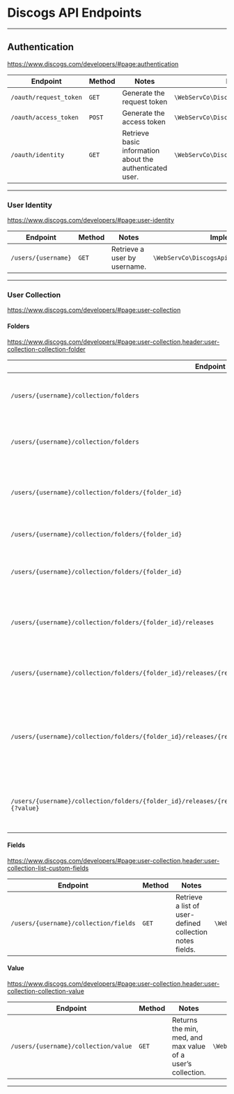 # Discogs API Endpoints

---

## Authentication

https://www.discogs.com/developers/#page:authentication

| Endpoint               | Method | Notes                                                    | Implementation                                 |
|------------------------|--------|----------------------------------------------------------|------------------------------------------------|
| `/oauth/request_token` | `GET`  | Generate the request token                               | `\WebServCo\DiscogsApi\Api\OAuth\RequestToken` |
| `/oauth/access_token`  | `POST` | Generate the access token                                | `\WebServCo\DiscogsApi\Api\OAuth\AccessToken`  |
| `/oauth/identity`      | `GET`  | Retrieve basic information about the authenticated user. | `\WebServCo\DiscogsApi\Api\OAuth\Identity`     |

---

### User Identity

https://www.discogs.com/developers/#page:user-identity

| Endpoint               | Method | Notes                                                    | Implementation                                    |
|------------------------|--------|----------------------------------------------------------|---------------------------------------------------|
| `/users/{username}`    | `GET`  | Retrieve a user by username.                             | `\WebServCo\DiscogsApi\Api\User\Identity\Profile` |

---

### User Collection

https://www.discogs.com/developers/#page:user-collection

#### Folders

https://www.discogs.com/developers/#page:user-collection,header:user-collection-collection-folder

| Endpoint                                                                                                                   | Method   | Notes                                                            | Implementation                                   |
|----------------------------------------------------------------------------------------------------------------------------|----------|------------------------------------------------------------------|--------------------------------------------------|
| `/users/{username}/collection/folders`                                                                                     | `GET`    | Retrieve a list of folders in a user’s collection                | 
| `/users/{username}/collection/folders`                                                                                     | `POST`   | Create a new folder in a user’s collection.                      |
| `/users/{username}/collection/folders/{folder_id}`                                                                         | `GET`    | Retrieve metadata about a folder in a user’s collection.         |
| `/users/{username}/collection/folders/{folder_id}`                                                                         | `POST`   | Edit a folder’s metadata.                                        |
| `/users/{username}/collection/folders/{folder_id}`                                                                         | `DELETE` | Delete a folder from a user’s collection.                        |
| `/users/{username}/collection/folders/{folder_id}/releases`                                                                | `GET`    | Returns the list of item in a folder in a user’s collection.     |
| `/users/{username}/collection/folders/{folder_id}/releases/{release_id}`                                                   | `POST`   | Add a release to a folder in a user’s collection.                |
| `/users/{username}/collection/folders/{folder_id}/releases/{release_id}/instances/{instance_id}`                           | `DELETE` | Remove an instance of a release from a user’s collection folder. |
| `/users/{username}/collection/folders/{folder_id}/releases/{release_id}/instances/{instance_id}/fields/{field_id}{?value}` | `POST` | Change the value of a notes field on a particular instance.        |

#### Fields

https://www.discogs.com/developers/#page:user-collection,header:user-collection-list-custom-fields

| Endpoint                              | Method | Notes                                                    | Implementation                                     |
|---------------------------------------|--------|----------------------------------------------------------|----------------------------------------------------|
| `/users/{username}/collection/fields` | `GET`  | Retrieve a list of user-defined collection notes fields. | `\WebServCo\DiscogsApi\Api\User\Collection\Fields` |


#### Value

https://www.discogs.com/developers/#page:user-collection,header:user-collection-collection-value

| Endpoint                             | Method | Notes                                                       | Implementation                                    |
|--------------------------------------|--------|-------------------------------------------------------------|---------------------------------------------------|
| `/users/{username}/collection/value` | `GET`  | Returns the min, med, and max value of a user’s collection. | `\WebServCo\DiscogsApi\Api\User\Collection\Value` |

---
